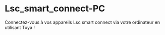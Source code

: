# Lsc_smart_connect-PC
Connectez-vous à vos appareils Lsc smart connect via votre ordinateur en utilisant Tuya !

